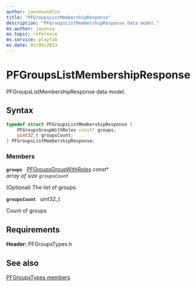```yaml
---
author: jasonsandlin
title: "PFGroupsListMembershipResponse"
description: "PFGroupsListMembershipResponse data model."
ms.author: jasonsa
ms.topic: reference
ms.service: playfab
ms.date: 03/09/2023
---
```


# PFGroupsListMembershipResponse  

PFGroupsListMembershipResponse data model.  

## Syntax  
  
```cpp
typedef struct PFGroupsListMembershipResponse {  
    PFGroupsGroupWithRoles const* groups;  
    uint32_t groupsCount;  
} PFGroupsListMembershipResponse;  
```
  
### Members  
  
**`groups`** &nbsp; [PFGroupsGroupWithRoles](pfgroupsgroupwithroles.md) const*  
*array of size `groupsCount`*  
  
(Optional) The list of groups.
  
**`groupsCount`** &nbsp; uint32_t  
  
Count of groups
  
  
## Requirements  
  
**Header:** PFGroupsTypes.h
  
## See also  
[PFGroupsTypes members](../pfgroupstypes_members.md)  

  
  
